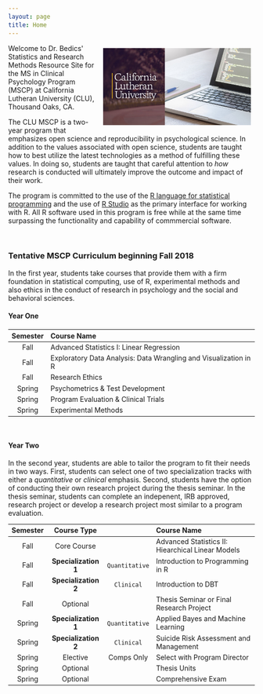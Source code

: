 ```yaml
---
layout: page
title: Home
---
```



<center>
<img src="https://raw.githubusercontent.com/CLU-MSCP/bedics/master/public/cover.jpg" alt="Cover" align="right" style="width: 60%; height: 60%; margin:8px">
</center> 

Welcome to Dr. Bedics' Statistics and Research Methods Resource Site for the MS in Clinical Psychology Program (MSCP) at California Lutheran University (CLU), Thousand Oaks, CA. 

The CLU MSCP is a two-year program that emphasizes open science and reproducibility in psychological science. In addition to the values associated with open science, students are taught how to best utilize the latest technologies as a method of fulfilling these values.  In doing so, students are taught that careful attention to *how* research is conducted will ultimately improve the outcome and impact of their work.  

The program is committed to the use of the [R language for statistical programming](https://www.r-project.org/) and the use of [R Studio](https://www.rstudio.com/) as the primary interface for working with R.  All R software used in this program is free while at the same time surpassing the functionality and capability of commmercial software.

<br>

### Tentative MSCP Curriculum beginning Fall 2018

In the first year, students take courses that provide them with a firm foundation in statistical computing, use of R, experimental methods and also ethics in the conduct of research in psychology and the social and behavioral sciences.  

#### Year One 

| Semester	|  Course Name	| 
|:---:	|:---	| 
| Fall | Advanced Statistics I: Linear Regression  | 
| Fall | Exploratory Data Analysis: Data Wrangling and Visualization in R |
| Fall | Research Ethics	|
| Spring | Psychometrics & Test Development | 
| Spring | Program Evaluation & Clinical Trials |
| Spring | Experimental Methods	|

<br>

#### Year Two

In the second year, students are able to tailor the program to fit their needs in two ways.  First, students can select one of two specialization tracks with either a *quantitative* or *clinical* emphasis.  Second, students have the option of conducting their own research project during the thesis seminar.  In the thesis seminar, students can complete an indepenent, IRB approved, research project or develop a research project most similar to a program evaluation. 



| Semester  | Course Type | | Course Name
|:---:	|:----: | :----: | :---- |
| Fall | Core Course | |Advanced Statistics II: Hiearchical Linear Models  |
| Fall | **Specialization 1** | `Quantitative` | Introduction to Programming in R |
| Fall | **Specialization 2** | `Clinical` | Introduction to DBT |
| Fall | Optional | | Thesis Seminar or Final Research Project  | 
| Spring | **Specialization 1** | `Quantitative` | Applied Bayes and Machine Learning |
| Spring | **Specialization 2** | `Clinical` | Suicide Risk Assessment and Management |
| Spring | Elective | Comps Only | Select with Program Director  | 
| Spring | Optional | | Thesis Units  |
| Spring | Optional | | Comprehensive Exam  |

